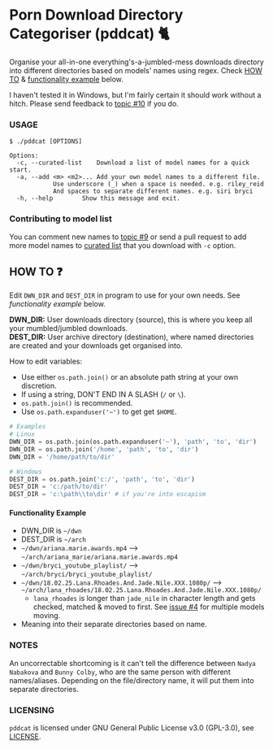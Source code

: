 # Porn Download Directory Categoriser (pddcat) 🐈
Organise your all-in-one everything's-a-jumbled-mess downloads directory into different directories based on models' names using regex. Check [HOW TO](#how-to-) & [functionality example](#functionality-example) below.

I haven't tested it in Windows, but I'm fairly certain it should work without a hitch. Please send feedback to [topic #10](https://github.com/kittenparry/pddcat/issues/10) if you do.

### USAGE
```
$ ./pddcat [OPTIONS]
	
Options:
  -c, --curated-list	Download a list of model names for a quick start.
  -a, --add <m> <m2>...	Add your own model names to a different file.
			Use underscore (_) when a space is needed. e.g. riley_reid
			And spaces to separate different names. e.g. siri bryci
  -h, --help		Show this message and exit.
```

### Contributing to model list
You can comment new names to [topic #9](https://github.com/kittenparry/pddcat/issues/9) or send a pull request to add more model names to [curated list](db/curated_list.txt) that you download with `-c` option.

## HOW TO ❓
Edit `DWN_DIR` and `DEST_DIR` in program to use for your own needs. See *functionality example* below.

**DWN_DIR:** User downloads directory (source), this is where you keep all your mumbled/jumbled downloads.  
**DEST_DIR:** User archive directory (destination), where named directories are created and your downloads get organised into.  

How to edit variables:  
* Use either `os.path.join()` or an absolute path string at your own discretion.
* If using a string, DON'T END IN A SLASH (`/` or `\`).
* `os.path.join()` is recommended.
* Use `os.path.expanduser('~')` to get get `$HOME`.

```python
# Examples
# Linux
DWN_DIR = os.path.join(os.path.expanduser('~'), 'path', 'to', 'dir')
DWN_DIR = os.path.join('/home', 'path', 'to', 'dir')
DWN_DIR = '/home/path/to/dir'

# Windows
DEST_DIR = os.path.join('c:/', 'path', 'to', 'dir')
DEST_DIR = 'c:/path/to/dir'
DEST_DIR = 'c:\path\\to\dir' # if you're into escapism
```

#### Functionality Example
 * DWN_DIR is `~/dwn`
 * DEST_DIR is `~/arch`
 * `~/dwn/ariana.marie.awards.mp4` --> `~/arch/ariana_marie/ariana.marie.awards.mp4`
 * `~/dwn/bryci_youtube_playlist/` --> `~/arch/bryci/bryci_youtube_playlist/`
 * `~/dwn/18.02.25.Lana.Rhoades.And.Jade.Nile.XXX.1080p/` --> `~/arch/lana_rhoades/18.02.25.Lana.Rhoades.And.Jade.Nile.XXX.1080p/`
   * `lana_rhoades` is longer than `jade_nile` in character length and gets checked, matched & moved to first. See [issue #4](https://github.com/kittenparry/pddcat/issues/4) for multiple models moving.
 * Meaning into their separate directories based on name.

### NOTES
An uncorrectable shortcoming is it can't tell the difference between `Nadya Nabakova` and `Bunny Colby`, who are the same person with different names/aliases. Depending on the file/directory name, it will put them into separate directories.

### LICENSING
`pddcat` is licensed under GNU General Public License v3.0 (GPL-3.0), see [LICENSE](LICENSE).
